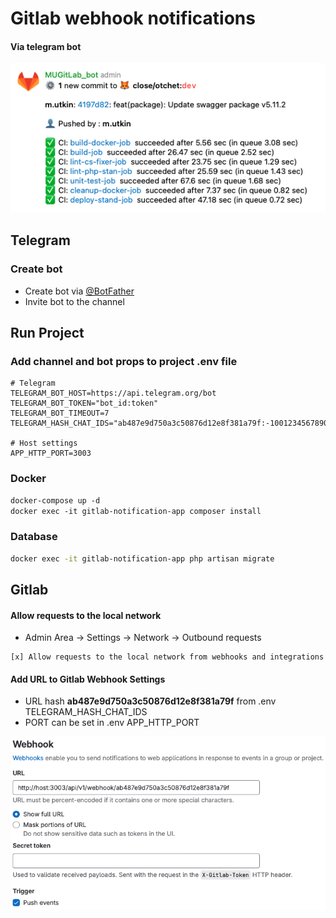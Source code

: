 # Gitlab webhook notifications
#### Via telegram bot

![title](storage/app/public/example.png)

## Telegram
### Create bot
- Create bot via [@BotFather](https://telegram.me/BotFather) 
- Invite bot to the channel

## Run Project

### Add channel and bot props to project .env file
```dotenv
# Telegram
TELEGRAM_BOT_HOST=https://api.telegram.org/bot
TELEGRAM_BOT_TOKEN="bot_id:token"
TELEGRAM_BOT_TIMEOUT=7
TELEGRAM_HASH_CHAT_IDS="ab487e9d750a3c50876d12e8f381a79f:-1001234567890;some_hash_2:some_chat_id_2"

# Host settings
APP_HTTP_PORT=3003
```

### Docker
```dockerfile
docker-compose up -d
docker exec -it gitlab-notification-app composer install
```

### Database
```bash
docker exec -it gitlab-notification-app php artisan migrate
```

## Gitlab

#### Allow requests to the local network

- Admin Area -> Settings -> Network -> Outbound requests
```
[x] Allow requests to the local network from webhooks and integrations
```

#### Add URL to Gitlab Webhook Settings

- URL hash **ab487e9d750a3c50876d12e8f381a79f** from .env TELEGRAM_HASH_CHAT_IDS
- PORT can be set in .env APP_HTTP_PORT

![title](storage/app/public/webhook.png)
